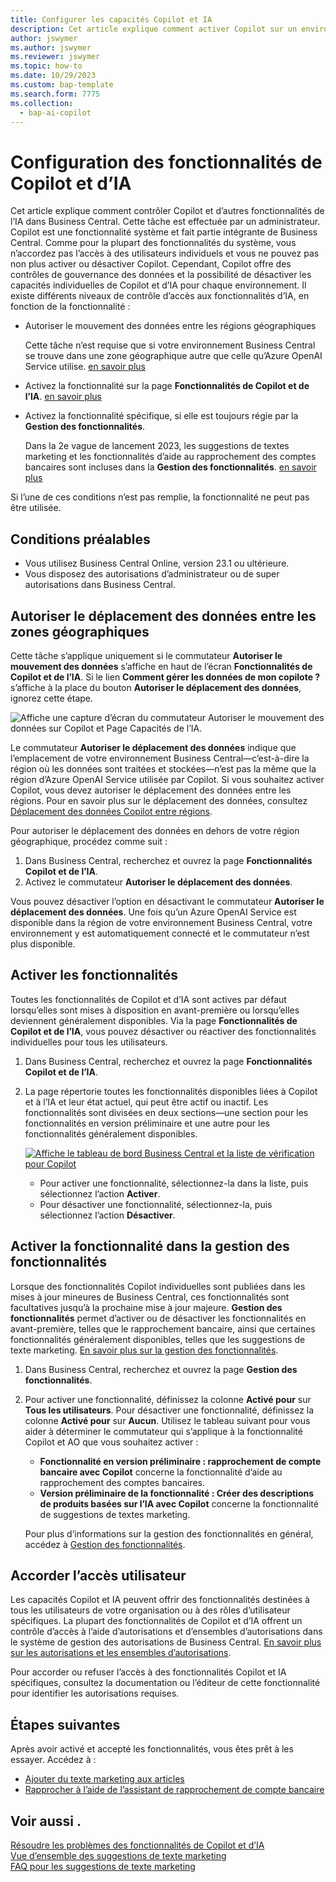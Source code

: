 ```yaml
---
title: Configurer les capacités Copilot et IA
description: Cet article explique comment activer Copilot sur un environnement.
author: jswymer
ms.author: jswymer
ms.reviewer: jswymer
ms.topic: how-to
ms.date: 10/29/2023
ms.custom: bap-template
ms.search.form: 7775
ms.collection:
  - bap-ai-copilot
---
```


# <a name="configure-copilot-and-ai-capabilities"></a>Configuration des fonctionnalités de Copilot et d’IA

<!--[!INCLUDE[ai-preview](includes/ai-preview.md)]-->

<!--This article explains how you can control the ability to create AI-powered item marketing text with Copilot for your organization. This task is done by an admin. There are two requirements that you must fulfill to make the feature available to users:-->

Cet article explique comment contrôler Copilot et d’autres fonctionnalités de l’IA dans Business Central. Cette tâche est effectuée par un administrateur. Copilot est une fonctionnalité système et fait partie intégrante de Business Central. Comme pour la plupart des fonctionnalités du système, vous n’accordez pas l’accès à des utilisateurs individuels et vous ne pouvez pas non plus activer ou désactiver Copilot. Cependant, Copilot offre des contrôles de gouvernance des données et la possibilité de désactiver les capacités individuelles de Copilot et d’IA pour chaque environnement. Il existe différents niveaux de contrôle d’accès aux fonctionnalités d’IA, en fonction de la fonctionnalité :

- Autoriser le mouvement des données entre les régions géographiques

  Cette tâche n’est requise que si votre environnement Business Central se trouve dans une zone géographique autre que celle qu’Azure OpenAI Service utilise. [en savoir plus](#allow-data-movement-across-geographies)

- Activez la fonctionnalité sur la page **Fonctionnalités de Copilot et de l’IA**. [en savoir plus](#activate-features)

- Activez la fonctionnalité spécifique, si elle est toujours régie par la **Gestion des fonctionnalités**.

  Dans la 2e vague de lancement 2023, les suggestions de textes marketing et les fonctionnalités d’aide au rapprochement des comptes bancaires sont incluses dans la **Gestion des fonctionnalités**. [en savoir plus](#enable-feature-in-feature-management)

Si l’une de ces conditions n’est pas remplie, la fonctionnalité ne peut pas être utilisée.

## <a name="prerequisites"></a>Conditions préalables

- Vous utilisez Business Central Online, version 23.1 ou ultérieure. <!--[preview version](ai-preview-getstarted.md) of Business Central that's enabled for Copilot.-->
- Vous disposez des autorisations d’administrateur ou de super autorisations dans Business Central.  <!--For more information, go to [Configure AI-powered item marketing text with Copilot](enable-ai.md).-->

## <a name="allow-data-movement-across-geographies"></a>Autoriser le déplacement des données entre les zones géographiques

Cette tâche s’applique uniquement si le commutateur **Autoriser le mouvement des données** s’affiche en haut de l’écran **Fonctionnalités de Copilot et de l’IA**. Si le lien **Comment gérer les données de mon copilote ?** s’affiche à la place du bouton **Autoriser le déplacement des données**, ignorez cette étape.

![Affiche une capture d’écran du commutateur Autoriser le mouvement des données sur Copilot et Page Capacités de l’IA.](media/allow-data-movement-v2.png)

Le commutateur **Autoriser le déplacement des données** indique que l’emplacement de votre environnement Business Central&mdash;c’est-à-dire la région où les données sont traitées et stockées&mdash;n’est pas la même que la région d’Azure OpenAI Service utilisée par Copilot. Si vous souhaitez activer Copilot, vous devez autoriser le déplacement des données entre les régions. Pour en savoir plus sur le déplacement des données, consultez [Déplacement des données Copilot entre régions](ai-copilot-data-movement.md). 

Pour autoriser le déplacement des données en dehors de votre région géographique, procédez comme suit :

1. Dans Business Central, recherchez et ouvrez la page **Fonctionnalités Copilot et de l’IA**.
1. Activez le commutateur **Autoriser le déplacement des données**.

Vous pouvez désactiver l’option en désactivant le commutateur **Autoriser le déplacement des données**. Une fois qu’un Azure OpenAI Service est disponible dans la région de votre environnement Business Central, votre environnement y est automatiquement connecté et le commutateur n’est plus disponible. 


<!--
| Australia, United Kingdom, United States | Within the respective geographical region |
| Europe, France, Germany, Norway, Switzerland  | Sweden or Switzerland |
| Asia Pacific, Brazil, Canada, India, Japan, Singapore, South Africa, South Korea, United Arab Emirates  | United States |-->



<!--Note

If your environment is hosted in North America, Copilot will use an Azure OpenAI endpoint in North America to process your data.
If your environment is hosted in Europe, Copilot will use an Azure OpenAI endpoint in Europe to process your data.
If your environment is hosted anywhere else, Copilot will use an Azure OpenAI endpoint outside of the region in which the environment is hosted.
To opt in 

Copilot and other AI capabilities use Azure OpenAI Service.  and are provided by default to only those customers with environments that have United States as their geography for data processing and storage. While the Azure OpenAI Service is available in multiple geographies including Australia, Canada, United States, France, Japan and UK, Copilot does not follow the same regional rollout schedule.

Meanwhile, customers with environments outside the United States can use Copilot AI features by opting in to share relevant data with the Azure OpenAI Service in United States or Switzerland.

The information in the following table outlines the Azure OpenAI service that's used by the Copilot services based on the geography of their Dynamics 365 environment when they opt-in to share data.-->
## <a name="activate-features"></a>Activer les fonctionnalités

Toutes les fonctionnalités de Copilot et d’IA sont actives par défaut lorsqu’elles sont mises à disposition en avant-première ou lorsqu’elles deviennent généralement disponibles. Via la page **Fonctionnalités de Copilot et de l’IA**, vous pouvez désactiver ou réactiver des fonctionnalités individuelles pour tous les utilisateurs.

1. Dans Business Central, recherchez et ouvrez la page **Fonctionnalités Copilot et de l’IA**.

1. La page répertorie toutes les fonctionnalités disponibles liées à Copilot et à l’IA et leur état actuel, qui peut être actif ou inactif. Les fonctionnalités sont divisées en deux sections&mdash;une section pour les fonctionnalités en version préliminaire et une autre pour les fonctionnalités généralement disponibles. 

   [![Affiche le tableau de bord Business Central et la liste de vérification pour Copilot](media/copilot-and-ai-capabilties-page.svg)](media/copilot-and-ai-capabilties-page.svg#lightbox)

   - Pour activer une fonctionnalité, sélectionnez-la dans la liste, puis sélectionnez l’action **Activer**.
   - Pour désactiver une fonctionnalité, sélectionnez-la, puis sélectionnez l’action **Désactiver**. 


## <a name="enable-feature-in-feature-management"></a>Activer la fonctionnalité dans la gestion des fonctionnalités

Lorsque des fonctionnalités Copilot individuelles sont publiées dans les mises à jour mineures de Business Central, ces fonctionnalités sont facultatives jusqu’à la prochaine mise à jour majeure. **Gestion des fonctionnalités** permet d’activer ou de désactiver les fonctionnalités en avant-première, telles que le rapprochement bancaire, ainsi que certaines fonctionnalités généralement disponibles, telles que les suggestions de texte marketing. [En savoir plus sur la gestion des fonctionnalités](/dynamics365/business-central/dev-itpro/administration/feature-management).

1. Dans Business Central, recherchez et ouvrez la page **Gestion des fonctionnalités**.
2. Pour activer une fonctionnalité, définissez la colonne **Activé pour** sur **Tous les utilisateurs**. Pour désactiver une fonctionnalité, définissez la colonne **Activé pour** sur **Aucun**. Utilisez le tableau suivant pour vous aider à déterminer le commutateur qui s’applique à la fonctionnalité Copilot et AO que vous souhaitez activer :

   - **Fonctionnalité en version préliminaire : rapprochement de compte bancaire avec Copilot** concerne la fonctionnalité d’aide au rapprochement des comptes bancaires.
   - **Version préliminaire de la fonctionnalité : Créer des descriptions de produits basées sur l’IA avec Copilot** concerne la fonctionnalité de suggestions de textes marketing.

   Pour plus d’informations sur la gestion des fonctionnalités en général, accédez à [Gestion des fonctionnalités](/dynamics365/business-central/dev-itpro/administration/feature-management).

## <a name="granting-user-access"></a>Accorder l’accès utilisateur

Les capacités Copilot et IA peuvent offrir des fonctionnalités destinées à tous les utilisateurs de votre organisation ou à des rôles d’utilisateur spécifiques. La plupart des fonctionnalités de Copilot et d’IA offrent un contrôle d’accès à l’aide d’autorisations et d’ensembles d’autorisations dans le système de gestion des autorisations de Business Central. [En savoir plus sur les autorisations et les ensembles d’autorisations](ui-define-granular-permissions.md).

Pour accorder ou refuser l’accès à des fonctionnalités Copilot et IA spécifiques, consultez la documentation ou l’éditeur de cette fonctionnalité pour identifier les autorisations requises. 

## <a name="next-steps"></a>Étapes suivantes

Après avoir activé et accepté les fonctionnalités, vous êtes prêt à les essayer. Accédez à :

- [Ajouter du texte marketing aux articles](item-marketing-text.md) 
- [Rapprocher à l’aide de l’assistant de rapprochement de compte bancaire](bank-reconciliation-with-copilot.md) 

## <a name="see-also"></a>Voir aussi .

[Résoudre les problèmes des fonctionnalités de Copilot et d’IA](ai-copilot-troubleshooting.md)  
[Vue d’ensemble des suggestions de texte marketing](ai-overview.md)   
[FAQ pour les suggestions de texte marketing](faqs-marketing-text.md)  
